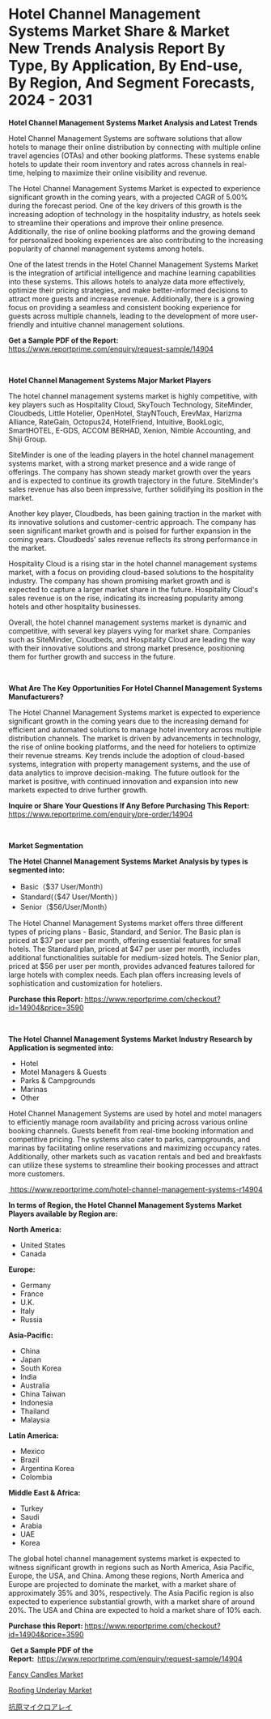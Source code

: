 <p><h1>Hotel Channel Management Systems Market Share & Market New Trends Analysis Report By Type, By Application, By End-use, By Region, And Segment Forecasts, 2024 - 2031</h1></p><p><strong>Hotel Channel Management Systems Market Analysis and Latest Trends</strong></p>
<p><p>Hotel Channel Management Systems are software solutions that allow hotels to manage their online distribution by connecting with multiple online travel agencies (OTAs) and other booking platforms. These systems enable hotels to update their room inventory and rates across channels in real-time, helping to maximize their online visibility and revenue.</p><p>The Hotel Channel Management Systems Market is expected to experience significant growth in the coming years, with a projected CAGR of 5.00% during the forecast period. One of the key drivers of this growth is the increasing adoption of technology in the hospitality industry, as hotels seek to streamline their operations and improve their online presence. Additionally, the rise of online booking platforms and the growing demand for personalized booking experiences are also contributing to the increasing popularity of channel management systems among hotels.</p><p>One of the latest trends in the Hotel Channel Management Systems Market is the integration of artificial intelligence and machine learning capabilities into these systems. This allows hotels to analyze data more effectively, optimize their pricing strategies, and make better-informed decisions to attract more guests and increase revenue. Additionally, there is a growing focus on providing a seamless and consistent booking experience for guests across multiple channels, leading to the development of more user-friendly and intuitive channel management solutions.</p></p>
<p><strong>Get a Sample PDF of the Report:&nbsp;</strong> <a href="https://www.reportprime.com/enquiry/request-sample/14904">https://www.reportprime.com/enquiry/request-sample/14904</a></p>
<p>&nbsp;</p>
<p><strong>Hotel Channel Management Systems Major Market Players</strong></p>
<p><p>The hotel channel management systems market is highly competitive, with key players such as Hospitality Cloud, SkyTouch Technology, SiteMinder, Cloudbeds, Little Hotelier, OpenHotel, StayNTouch, ErevMax, Harizma Alliance, RateGain, Octopus24, HotelFriend, Intuitive, BookLogic, SmartHOTEL, E-GDS, ACCOM BERHAD, Xenion, Nimble Accounting, and Shiji Group.</p><p>SiteMinder is one of the leading players in the hotel channel management systems market, with a strong market presence and a wide range of offerings. The company has shown steady market growth over the years and is expected to continue its growth trajectory in the future. SiteMinder's sales revenue has also been impressive, further solidifying its position in the market.</p><p>Another key player, Cloudbeds, has been gaining traction in the market with its innovative solutions and customer-centric approach. The company has seen significant market growth and is poised for further expansion in the coming years. Cloudbeds' sales revenue reflects its strong performance in the market.</p><p>Hospitality Cloud is a rising star in the hotel channel management systems market, with a focus on providing cloud-based solutions to the hospitality industry. The company has shown promising market growth and is expected to capture a larger market share in the future. Hospitality Cloud's sales revenue is on the rise, indicating its increasing popularity among hotels and other hospitality businesses.</p><p>Overall, the hotel channel management systems market is dynamic and competitive, with several key players vying for market share. Companies such as SiteMinder, Cloudbeds, and Hospitality Cloud are leading the way with their innovative solutions and strong market presence, positioning them for further growth and success in the future.</p></p>
<p>&nbsp;</p>
<p><strong>What Are The Key Opportunities For Hotel Channel Management Systems Manufacturers?</strong></p>
<p><p>The Hotel Channel Management Systems market is expected to experience significant growth in the coming years due to the increasing demand for efficient and automated solutions to manage hotel inventory across multiple distribution channels. The market is driven by advancements in technology, the rise of online booking platforms, and the need for hoteliers to optimize their revenue streams. Key trends include the adoption of cloud-based systems, integration with property management systems, and the use of data analytics to improve decision-making. The future outlook for the market is positive, with continued innovation and expansion into new markets expected to drive further growth.</p></p>
<p><strong>Inquire or Share Your Questions If Any Before Purchasing This Report:</strong> <a href="https://www.reportprime.com/enquiry/pre-order/14904">https://www.reportprime.com/enquiry/pre-order/14904</a></p>
<p>&nbsp;</p>
<p><strong>Market Segmentation</strong></p>
<p><strong>The Hotel Channel Management Systems Market Analysis by types is segmented into:</strong></p>
<p><ul><li>Basic（$37 User/Month）</li><li>Standard(（$47 User/Month）)</li><li>Senior（$56/User/Month）</li></ul></p>
<p><p>The Hotel Channel Management Systems market offers three different types of pricing plans - Basic, Standard, and Senior. The Basic plan is priced at $37 per user per month, offering essential features for small hotels. The Standard plan, priced at $47 per user per month, includes additional functionalities suitable for medium-sized hotels. The Senior plan, priced at $56 per user per month, provides advanced features tailored for large hotels with complex needs. Each plan offers increasing levels of sophistication and customization for hoteliers.</p></p>
<p><strong>Purchase this Report:&nbsp;</strong><a href="https://www.reportprime.com/checkout?id=14904&price=3590">https://www.reportprime.com/checkout?id=14904&price=3590</a></p>
<p>&nbsp;</p>
<p><strong>The Hotel Channel Management Systems Market Industry Research by Application is segmented into:</strong></p>
<p><ul><li>Hotel</li><li>Motel Managers & Guests</li><li>Parks & Campgrounds</li><li>Marinas</li><li>Other</li></ul></p>
<p><p>Hotel Channel Management Systems are used by hotel and motel managers to efficiently manage room availability and pricing across various online booking channels. Guests benefit from real-time booking information and competitive pricing. The systems also cater to parks, campgrounds, and marinas by facilitating online reservations and maximizing occupancy rates. Additionally, other markets such as vacation rentals and bed and breakfasts can utilize these systems to streamline their booking processes and attract more customers.</p></p>
<p><a href="https://www.reportprime.com/hotel-channel-management-systems-r14904">&nbsp;https://www.reportprime.com/hotel-channel-management-systems-r14904</a></p>
<p><strong>In terms of Region, the Hotel Channel Management Systems Market Players available by Region are:</strong></p>
<p>
    <p> <strong> North America: </strong>
        <ul>
            <li>United States</li>
            <li>Canada</li>
        </ul>
        </p> 
    <p> <strong> Europe: </strong>
        <ul>
            <li>Germany</li>
            <li>France</li>
            <li>U.K.</li>
            <li>Italy</li>
            <li>Russia</li>
        </ul>
        </p> 
    <p> <strong> Asia-Pacific: </strong>
        <ul>
            <li>China</li>
            <li>Japan</li>
            <li>South Korea</li>
            <li>India</li>
            <li>Australia</li>
            <li>China Taiwan</li>
            <li>Indonesia</li>
            <li>Thailand</li>
            <li>Malaysia</li>
        </ul>
        </p> 
    <p> <strong> Latin America: </strong>
        <ul>
            <li>Mexico</li>
            <li>Brazil</li>
            <li>Argentina Korea</li>
            <li>Colombia</li>
        </ul>
        </p> 
    <p> <strong> Middle East & Africa: </strong>
        <ul>
            <li>Turkey</li>
            <li>Saudi</li>
            <li>Arabia</li>
            <li>UAE</li>
            <li>Korea</li>
        </ul>
    </p>
    </p>
<p><p>The global hotel channel management systems market is expected to witness significant growth in regions such as North America, Asia Pacific, Europe, the USA, and China. Among these regions, North America and Europe are projected to dominate the market, with a market share of approximately 35% and 30%, respectively. The Asia Pacific region is also expected to experience substantial growth, with a market share of around 20%. The USA and China are expected to hold a market share of 10% each.</p></p>
<p><strong>Purchase this Report: </strong><a href="https://www.reportprime.com/checkout?id=14904&price=3590">https://www.reportprime.com/checkout?id=14904&price=3590</a></p>
<p>&nbsp;<strong>Get a Sample PDF of the Report:&nbsp;&nbsp;</strong><a href="https://www.reportprime.com/enquiry/request-sample/14904">https://www.reportprime.com/enquiry/request-sample/14904</a></p>
<p><strong></strong></p>
<p><p><a href="https://www.linkedin.com/pulse/fancy-candles-market-size-global-industry-overview-segmentation-b8dye?trackingId=g9L7pDwBU%2F4%2BbLnJdMwULg%3D%3D">Fancy Candles Market</a></p><p><a href="https://www.linkedin.com/pulse/roofing-underlay-market-size-share-amp-trends-analysis-report-xmlxe?trackingId=ceqgry%2FT7a0Mp1iDYe%2BVGQ%3D%3D">Roofing Underlay Market</a></p><p><a href="https://github.com/lily-u-genius/Market-Research-Report-List-1/blob/main/149204125703.md">抗原マイクロアレイ</a></p></p>